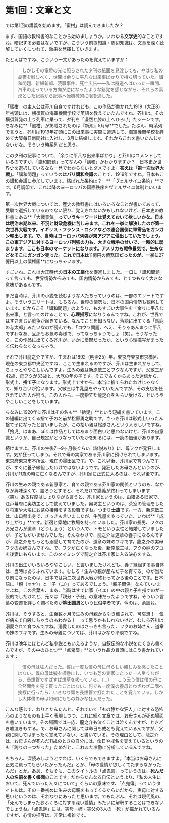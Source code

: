 # 第1回：文章と文

では第1回の講義を始めます。「蜜柑」は読んできましたか？

まず、国語の教科書的なことから始めましょうか。いわゆる**文学史**的なことですね。暗記する必要はないですが、こういう前提知識・周辺知識は、文章を深く読解していくにつれて、効果を発揮していきます。

たとえばですね、こういう一文があったのを覚えていますか：

>　しかしその電燈の光に照らされた夕刊の紙面を見渡しても、やはり私の憂鬱を慰むべく、世間は余りに平凡な出来事ばかりで持ち切っていた。講和問題、新婦新郎、涜職事件、死亡広告――私は隧道へはいった一瞬間、汽車の走っている方向が逆になったような錯覚を感じながら、それらの索漠とした記事から記事へ殆機械的に眼を通した。

「蜜柑」の主人公は芥川自身ですけれども、この作品が書かれた1919（大正8）年初頭には、横須賀の海軍機関学校で英語を教えていたんですね、芥川は。その横須賀発の上り列車に乗って、夕刊を「漫然と膝の上へひろげ」たシーンです。ちなみに**「蜜柑」が掲載されたのは『新潮』5月号**でした。たぶん、時系列で言うと、芥川は1919年初頭にこの出来事に実際に遭遇して、海軍機関学校を辞めて大阪毎日新聞社に入社し、3月に結婚します。それからこれを書いたんじゃないかな。そういう時系列だと思う。

この夕刊の記事について、「余りに平凡な出来事ばかり」と芥川はコメントしているのですが、「講和問題」ってなんの「講和」かわかりますか？　日本史か世界史を選択しているなら一発でわからないとダメですよ。**答えは「第一次世界大戦」**。「講和問題」っていうのは**パリ講和会議**のことで、1919年ですね。日本もこの講和会議に参加しています。結ばれた条約は？　**「ヴェルサイユ条約」**です。6月調印で、これ以降のヨーロッパの国際秩序をヴェルサイユ体制といいます。

第一次世界大戦については、歴史の教科書にはいろいろなことが書いてあって、受験で選択しているのでない限り、覚えきれないかもしれないけど、日本史の教科書にある**「大戦景気」**っていうキーワードは覚えておいて欲しいかな。日本は明治末期以来、不況と財政危機に苦しみます。これを一挙に解決したのが第一次世界大戦です。イギリス・フランス・ロシアなどの連合国側に軍需品をガンガン輸出します。で、当時はヨーロッパ列強が東アジアに侵出していたでしょう。この東アジアに対するヨーロッパ列強の力も、大きな戦争のせいで、一時的に弱まります。ここも日本のマーケットになります。アメリカも戦争景気で、生糸などをそこにガンガン売った。これで日本は**11億円の債務国**だったのが、一挙に**27億円以上の債権国**になっちゃいます。

すごいね。これは大正時代の**日本の工業化**を促進しました。一口に「講和問題」って言っても、世界情勢からみても、国内情勢からみても、とてつもなく大きな意味があるんです。

まだ当時は、芥川の小説を読むような人たちっていうのは、一部のエリートですよ。そういうエリートは、もちろん、世界の情勢も、日本の国内情勢も観察しています。だからこそ「講和問題」のような、ものすごい大事件を「余りに平凡な出来事」と言ってのけることで、**心理描写**になりうるんですね。これが、世界ではすさまじい戦争が起きている、なんてことを知らない、落語に出てくる「馬鹿の与太郎」みたいなのが読んでも、「コウワ問題、へえ、そりゃあんまりに平凡ですわなあ、旦那もお気の毒様で」ってなっちゃうでしょ（笑）。そうなったら、この作品に出てくる芥川が、いかに憂鬱だったか、という心理描写がまったく伝わらなくなっちゃう。

それで芥川龍之介ですが、生まれは1892（明治25）年。東京府東京市京橋区、現在の東京都中央区ですね、ここで生まれるのですが、芥川は生まれからして、ちょっとややこしいんですよ。生みの親は新原敏三とフクなんですが、父敏三が42歳、母フクが33歳と、大厄の年の子です。そこで古くからあった迷信から、形式上、**捨て子**になります。形式上ですから、本当に捨てられたわけじゃなくて、知り合いが拾います。父敏三は牛乳屋をやっていたんですが、その支店を任されていた人が拾う。この人から、一度捨てた龍之介をもらい受ける、というややこしいことをしています。

ちなみに1920年に芥川はその名も**「捨児」**という短編を書いています。この短編に出てくる捨て子の名前が松原勇之助です。さっき芥川は形式上いったん捨て子になったと言いましたが、この拾い親は松原さんという人らしいですね。「捨児」はまあ、ぼくは作品としてはあまり面白いと思わないけど、芥川の自意識というか、自己規定がどうなっていたかを知るには、一読の価値があります。

続けますよ。芥川の生後7～9ヶ月後ぐらい（諸説あり）に、母フクが発狂します。気が狂ってしまう。それで母の実家である芥川家に預けられてしまいます。東京府東京市本所区、現在の墨田区です。で、これ以後、芥川家で育つんですが、すぐに養子縁組したわけではないようです。発狂したお母さんというのが、芥川が11歳の時に亡くなるんですが、芥川家に正式に入るのは、それ以後です。

芥川の生みの親である新原家と、育ての親である芥川家の関係というのも、なかなか興味深くて、語ろうとすると、それだけで講義が終わってしまいます（笑）。ある程度はしょりながら言うと、芥川家というのは、由緒ある旧家で、江戸幕府に奥坊主として使えていました。奥坊主というのは、茶室の管理をしたり将軍や大名にお茶の接待をする役職ですね。つまり**士族**です。一方、新原敏三は、山口県出身で、さっきも言いましたが、牛乳屋をやっていた、いわば**「成り上がり」**です。新宿と築地に牧場を持っていました。芥川家の長男、フクのお兄さんが道章（どうしょう）という人で、トモという女性と結婚していましたが、子どもがいませんでした。そんなわけで、龍之介は道章の養子になるんですが、龍之介をもっとも溺愛して育てたのが、道章の妹のフキです。龍之介の実母フクのお姉さんですね。で、フクが亡くなった後、新原敏三は、フクの妹のフユを後妻にもらいます。このタイミングで龍之介は芥川家に入る決心をする。

芥川の出生がいろいろややこしい、と言いましたけれども、養子縁組する事自体は、当時はありふれています。むしろ「生みの親が産んだ子を育てる」のが当たり前になったのは、日本では第二次世界大戦が終わってから後のことです。日本語に「親（オヤ）」と「子（コ）」ってあるでしょう。「親子関係」なんていいますよね。この言葉も、まあ、当時はすでに家（イエ）の中の親と子を指すのが一般的でしたけれど、元々は「親分・子分」の意味だったようですね。そういう言葉の変遷を詳しく調べたのが**柳田国男**という民俗学者です。今のは、余談ね。

芥川は、そうすると、生後数ヶ月で生みの母親から引き離されて、可哀想！　気が病んで自殺しちゃうのもわかる！　って思うかもしれないけど、むしろ芥川は溺愛されて育つんですね。溺愛したのはさっきも言った、フクのお姉さん、道章の妹のフキです。生みの母親については、芥川はかなり冷淡ですね。

芥川は晩年にほとんど私小説ともいえるような、自叙伝的な小説をたくさん書くんですが、その中のひとつ**「点鬼簿」**という作品の冒頭にはこう書かれています：

>　僕の母は狂人だった。僕は一度も僕の母に母らしい親しみを感じたことはない。僕の母は髪を櫛巻にし、いつも芝の実家にたった一人坐りながら、長煙管ですぱすぱ煙草を吸っている。（…）
>　こう云う僕は僕の母に全然面倒を見て貰ったことはない。何でも一度僕の養母とわざわざ二階へ挨拶に行ったら、いきなり頭を長煙管で打たれたことを覚えている。しかし大体僕の母は如何にももの静かな狂人だった。

こんな感じで、わりとたんたんと、それでいて「もの静かな狂人」に対する恐怖心のようなものも上手く表現しつつ、これに続く文章では、お母さんが死ぬ場面を書いています。その場面では一応、龍之介も泣くことは泣くんですが、ときどき嘘泣きもする。で、お母さんに関しては命日も戒名も覚えているんですが、父親に関してはまったく覚えていない、と書いている。その理由として、龍之介は、お母さんが死んだ11歳のときの自分には、命日や戒名を覚えているというのも「誇りの一つだった」ためだと、これまた冷徹に分析しているんですね。

もちろん、深読みしようとすれば、いくらでもできますよ。「本当はお母さんに正気に戻ってもらいたかったんだ」とか、「母の愛情が欲しくてたまらなかったんだ」とか。ああ、そもそも、このタイトルの「点鬼簿」っていうのは、**死んだ人の名前を書く帳面**のことです。だからたんなる自伝というより、「私の人生において、死んでいった人々について」ぐらいの意味です、「点鬼簿」っていうタイトルは。その一番初めに生みの母親をもってくるぐらいだから、実母に対する思いというのは、それなりにあったと思います。でもたぶん、それは現代風の、「死んでしまったおふくろに対する深い愛情」みたいに解釈することはできないでしょうね。「点鬼簿」には、実母・姉・実父の3人の「死」が描かれているんですが、心情の描写は、非常に複雑です。